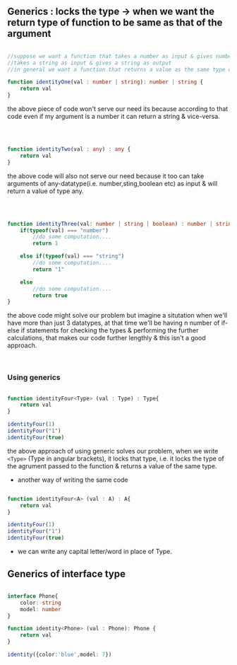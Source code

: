 ## Generics : locks the type -> when we want the return type of function to be same as that of the argument


```ts

//suppose we want a function that takes a number as input & gives number as output OR
//takes a string as input & gives a string as output
//in general we want a function that returns a value as the same type of the argument

function identityOne(val : number | string): number | string {
    return val
}


```

the above piece of code won't serve our need its because according to that code even if my argument is a number it can return a string & vice-versa.

<br>

```ts

function identityTwo(val : any) : any {
    return val
}


```
the above code will also not serve our need because it too can take arguments of any-datatype(i.e. number,sting,boolean etc) as input & will return a value of type any.

<br>

```ts

function identityThree(val: number | string | boolean) : number | string | boolean {
    if(typeof(val) === "number")
        //do some computation....
        return 1

    else if(typeof(val) === "string")
        //do some computation....
        return "1"

    else
        //do some computation....
        return true
}

```
the above code might solve our problem but imagine a situtation when we'll have more than just 3 datatypes, at that time we'll be having n number of if-else if 
statements for checking the types & performing the further calculations, that makes our code further lengthly & this isn't a good approach.

<br>

### Using generics

```ts

function identityFour<Type> (val : Type) : Type{
    return val
}

identityFour(1)
identityFour("1")
identityFour(true)


```

the above approach of using generic solves our problem, when we write  ``` <Type> ``` (Type in angular brackets), it locks that type, i.e. it locks the type of the 
agrument passed to the function & returns a value of the same type.

- another way of writing the same code

```ts

function identityFour<A> (val : A) : A{
    return val
}

identityFour(1)
identityFour("1")
identityFour(true)

```

- we can write any capital letter/word in place of Type.

## Generics of interface type

```ts

interface Phone{
    color: string
    model: number
}

function identity<Phone> (val : Phone): Phone {
    return val
}

identity({color:'blue',model: 7})


```









